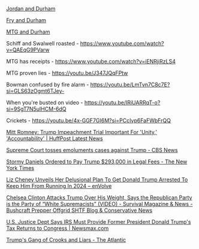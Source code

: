 [Jordan and Durham](https://www.youtube.com/watch?v=jQ18BVDbcBY)

[Fry and Durham](https://www.youtube.com/watch?v=2dwF82ZQehE)

[MTG and Durham](https://www.youtube.com/watch?v=mcfmTWIFDOI)

Schiff and Swalwell roasted - https://www.youtube.com/watch?v=QAEqG9PVarw

MTG has receipts - https://www.youtube.com/watch?v=iENRjiRzLS4

MTG proven lies - https://youtu.be/J347JQqFPtw

Bowman confused by fire alarm - https://youtu.be/LmTvn7C8c7E?si=GLS63zOgmt6TJey-

When you're busted on video - https://youtu.be/IRiUARRqT-o?si=9SgT7N5uIHCM-6dQ

Crickets - https://youtu.be/4x-GGF7GI6M?si=PCcIvp6FaFWbFrQQ

[Mitt Romney: Trump Impeachment Trial Important For 'Unity,' 'Accountability' | HuffPost Latest News](https://www.huffpost.com/entry/mitt-romney-trump-impeachment_n_600d80a1c5b6a46978d21c52)

[Supreme Court tosses emoluments cases against Trump - CBS News](https://www.cbsnews.com/news/supreme-court-tosses-trump-emoluments-case/)

[Stormy Daniels Ordered to Pay Trump $293,000 in Legal Fees - The New York Times](https://www.nytimes.com/2018/12/11/us/stormy-daniels-donald-trump.html)

[Liz Cheney Unveils Her Delusional Plan To Get Donald Trump Arrested To Keep Him From Running In 2024 – enVolve](https://en-volve.com/2022/07/04/liz-cheney-unveils-her-delusional-plan-to-get-donald-trump-arrested-to-keep-him-from-running-in-2024/)

[Chelsea Clinton Attacks Trump Over His Weight, Says the Republican Party is the Party of “White Supremacists” (VIDEO) - Survival Magazine & News - Bushcraft Prepper Offgrid SHTF Blog & Conservative News](https://survivalmagazine.org/news/chelsea-clinton-attacks-trump-over-his-weight-says-the-republican-party-is-the-party-of-white-supremacists-video/)

[U.S. Justice Dept Says IRS Must Provide Former President Donald Trump's Tax Returns to Congress | Newsmax.com](https://www.newsmax.com/politics/trump-tax-returns-congress/2021/07/30/id/1030605/)

[Trump's Gang of Crooks and Liars - The Atlantic](https://www.theatlantic.com/politics/archive/2018/02/diogenes-on-the-potomac/554240/)

